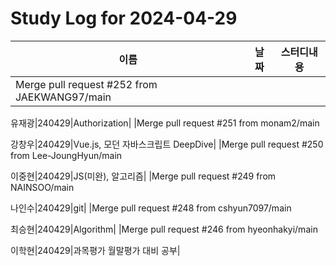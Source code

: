 # Study Log for 2024-04-29

|이름|날짜|스터디내용|
|---|---|---|
|Merge pull request #252 from JAEKWANG97/main

유재광|240429|Authorization|
|Merge pull request #251 from monam2/main

강창우|240429|Vue.js, 모던 자바스크립트 DeepDive|
|Merge pull request #250 from Lee-JoungHyun/main

이중현|240429|JS(미완), 알고리즘|
|Merge pull request #249 from NAINSOO/main

나인수|240429|git|
|Merge pull request #248 from cshyun7097/main

최승현|240429|Algorithm|
|Merge pull request #246 from hyeonhakyi/main

이학현|240429|과목평가 월말평가 대비 공부|

